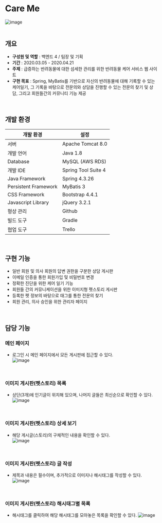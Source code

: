 # Care Me
![image](https://user-images.githubusercontent.com/61612976/116785034-63412580-aad2-11eb-933f-ac7fffa7fa71.png)
<br />
<br />

## 개요
- **구성원 및 역할** : 백엔드 4 / 팀장 및 기획   
- **기간** : 2020.03.05 - 2020.04.21   
- **주제** : 급증하는 반려동물에 대한 섬세한 관리를 위한 반려동물 케어 서비스 웹 사이트
- **구현 목표** : Spring, MyBatis를 기반으로 자신의 반려동물에 대해 기록할 수 있는 케어일기, 그 기록을 바탕으로 전문의와 상담을 진행할 수 있는 전문의 찾기 및 상담, 그리고 회원들간의 커뮤니티 기능 제공
<br />

## 개발 환경
|개발 환경|설정|
|---|---|
|서버|Apache Tomcat 8.0|
|개발 언어|Java 1.8|
|Database|MySQL (AWS RDS)|
|개발 IDE|Spring Tool Suite 4|
|Java Framework|Spring 4.3.26|
|Persistent Framework|MyBatis 3|
|CSS Framework|Bootstrap 4.4.1|
|Javascript Library|jQuery 3.2.1|
|형상 관리|Github|
|빌드 도구|Gradle|
|협업 도구|Trello|
<br />

## 구현 기능
* 일반 회원 및 의사 회원의 답변 권한을 구분한 상담 게시판
* 이메일 인증을 통한 회원가입 및 비밀번호 변경
* 정확한 진단을 위한 케어 일기 기능
* 회원들 간의 커뮤니케이션을 위한 이미지형 펫스토리 게시판
* 등록한 펫 정보의 바탕으로 태그를 통한 전문의 찾기
* 회원 관리, 의사 승인을 위한 관리자 페이지  
<br />

## 담당 기능
### 메인 페이지
* 로그인 시 메인 페이지에서 모든 게시판에 접근할 수 있다.  
![image](https://user-images.githubusercontent.com/61612976/116785034-63412580-aad2-11eb-933f-ac7fffa7fa71.png)
<br />

### 이미지 게시판(펫스토리) 목록
* 상단(3개)에 인기글이 위치해 있으며, 나머지 글들은 최신순으로 확인할 수 있다.  
![image](https://user-images.githubusercontent.com/61612976/116784670-866ad580-aad0-11eb-9744-ff58cca76d53.png)
<br />

### 이미지 게시판(펫스토리) 상세 보기
* 해당 게시글(스토리)의 구체적인 내용을 확인할 수 있다.  
![image](https://user-images.githubusercontent.com/61612976/116784676-8b2f8980-aad0-11eb-9c30-6dd1473c919d.png)
<br />

### 이미지 게시판(펫스토리) 글 작성  
* 제목과 내용은 필수이며, 추가적으로 이미지나 해시태그를 작성할 수 있다.
![image](https://user-images.githubusercontent.com/61612976/116784663-62a78f80-aad0-11eb-9a20-1832f57d18e8.png)
<br />

### 이미지 게시판(펫스토리) 해시태그별 목록  
* 해시태그를 클릭하여 해당 해시태그를 모아놓은 목록을 확인할 수 있다.
![image](https://user-images.githubusercontent.com/61612976/116784681-8ff43d80-aad0-11eb-8708-7f196d4c4d31.png)
<br />
